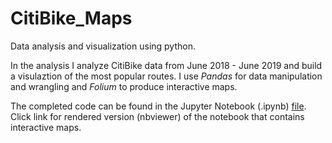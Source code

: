 # CitiBike_Maps

Data analysis and visualization using python. 

In the analysis I analyze CitiBike data from June 2018 - June 2019 and build a visulaztion of the most popular routes. I use *Pandas* for data manipulation and wrangling and *Folium* to produce interactive maps. 

The completed code can be found in the Jupyter Notebook (.ipynb) [file](https://nbviewer.jupyter.org/github/achanales/CitiBike_Maps/blob/master/code/citibike.ipynb#). Click link for rendered version (nbviewer) of the notebook that contains interactive maps.  

